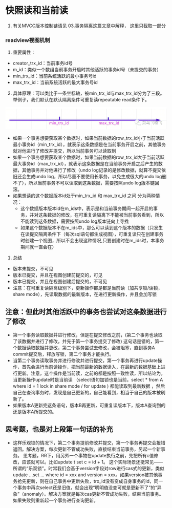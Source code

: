 <!--
 * @Author: zzzzztw
 * @Date: 2023-04-06 16:27:33
 * @LastEditors: Do not edit
 * @LastEditTime: 2023-04-06 21:26:46
 * @FilePath: /cpptest/mysql45/08事务到底是隔离的还是不隔离的.md
-->
# 快照读和当前读

1. 有关MVCC版本控制链请见 03.事务隔离这篇文章中解释， 这里只截取一部分

### readview视图机制
1. 重要属性：
*  creator_trx_id：当前事务id号
*  m_id：类似一个数组当前事务开启时其他活跃的事务id号（未提交的事务）
*  min_trx_id：当前系统活跃的最小事务号id
*  max_trx_id：当前系统活跃的最大事务号id
2. 具体原理：可以类比于一条坐标轴，被min_trx_id与max_trx_id分为了三段。举例子，我们默认在默认隔离条件可重复读repeatable read条件下。

<center>

![](img/03(3).png)

</center>

* 如果一个事务想要获取某个数据时，如果当前数据的row_trx_id小于当前活跃最小事务id（min_trx_id），就表示这条数据是在当前事务开启之前，其他事务就对他进行了修改并提交，所以当前事务可以读取到 
* 如果一个事务想要获取某个数据时，如果当前数据的row_trx_id大于当前活跃最大事务id（max_trx_id），就表示这条数据是在当前事务开启之后产生的数据，其他事务并对他进行了修改（undo log记录的是修改数据，就算不提交依旧还会生成undo log，所以尽量不要使用长事务，以免生成很大的undo log删不了），所以当前事务不可以读取到这条数据，需要按照undo log版本链回滚。 
* 如果想读的这个数据版本id处于min_trx_id 和 max_trx_id 之间 分为两种情况：
  * 这个数据版本版本id在m_ids中，表示是和当前事务期间一起开启的事务，并对这条数据的修改，在可重复读隔离下不能被当前事务看到，所以不能读到这条数据，需要按照undo log版本链向上寻找
  * 如果这个数据版本不在m_ids中，那么可以读到这个版本的数据（只发生在读提交隔离条件下（每次sql语句都生成视图），可重复读只在创建事务时创建一个视图，所以不会出现这种情况,只要创建时在m_ids时，本事务期间就一直会在）
1. 总结
* 版本未提交，不可见
* 版本已提交，并且在视图创建前提交的，可见
* 版本已提交，并且在视图创建后提交的，不可见  
* 注意：在可重复读隔离级别下，更新操作都是都是当前读（加共享锁/读锁，share mode），先读取数据的最新版本，在进行更新操作，并且会加写锁
## 注意：但此时其他活跃中的事务也尝试对这条数据进行了修改

  *  第一个事务读取数据并进行修改，但是在提交修改之前，(第二个事务也读取了该数据并进行了修改，并先于第一个事务提交了修改) 这句话是错的，第一个数据读取数据并更改，第二个事务尝试去修改，会被阻塞，直到事务A commit提交后，释放写锁，第二个事务才能执行。
  *  当第二个事务读取事务并进行修改并进行提交，第一个事务再进行update操作，首先会进行当前读操作，把当前最新的数据读入，在最新的数据基础上进行更新。注意，这个操作是当前读，之前的都是按照一致性读，所以结论为，当更新操作update时是当前读 （select语句加锁也是当前，select * from A where id = 1 lock in share mode / for update ) 都能读取到最新数据 ，然后自己在查询事务时，发现是自己更新的，自己能看到，相当于自己的版本被刷新了。
  *  如果版本A更新完这条语句，版本B再更新，可重复读版本下，版本A查询到的还是版本A所提交的。

##  思考题，也是对上段第一句话的补充
* 这样乐观锁的情况下，第二个事务提前修改并提交，第一个事务再提交会报错返回。解决方案，每次更新不管成功失败，直接结束当前事务，另起一个新事务。
思考题，RR下，用另外一个事物在update执行之前，先把所有c值修改，应该就可以。比如update t set c = id + 1。
这个实际场景还挺常见——所谓的“乐观锁”。时常我们会基于version字段对row进行cas式的更新，类似update ...set ... where id = xxx and version = xxx。如果version被其他事务抢先更新，则在自己事务中更新失败，trx_id没有变成自身事务的id，同一个事务中再次select还是旧值，就会出现“明明值没变可就是更新不了”的“异象”（anomaly）。解决方案就是每次cas更新不管成功失败，结束当前事务。如果失败则重新起一个事务进行查询更新。